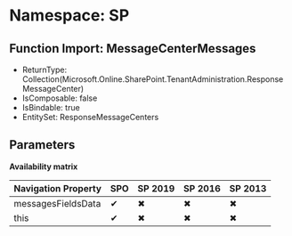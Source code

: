 # Namespace: SP

## Function Import: MessageCenterMessages

- ReturnType: Collection(Microsoft.Online.SharePoint.TenantAdministration.ResponseMessageCenter)
- IsComposable: false
- IsBindable: true
- EntitySet: ResponseMessageCenters

## Parameters

**Availability matrix**

Navigation Property | SPO | SP 2019 | SP 2016 | SP 2013
----------|-----|---------|---------|--------
messagesFieldsData | ✔ | ✖ | ✖ | ✖
this | ✔ | ✖ | ✖ | ✖
